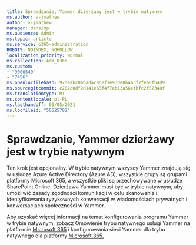 ```yaml
---
title: Sprawdzanie, Yammer dzierżawy jest w trybie natywnym
ms.author: v-jmathew
author: v-jmathew
manager: dansimp
ms.audience: Admin
ms.topic: article
ms.service: o365-administration
ROBOTS: NOINDEX, NOFOLLOW
localization_priority: Normal
ms.collection: Adm_O365
ms.custom:
- "9000549"
- "7456"
ms.openlocfilehash: 97deabc8abadac8d2f3e93de0b4a3f7feb0fb4d9
ms.sourcegitcommit: c202c0df2d141e63f4f7eb13a56efbfc2f57348f
ms.translationtype: MT
ms.contentlocale: pl-PL
ms.lasthandoff: 03/05/2021
ms.locfileid: "50525782"
---
```

# <a name="verify-your-yammer-tenant-is-in-native-mode"></a>Sprawdzanie, Yammer dzierżawy jest w trybie natywnym

Ten krok jest opcjonalny. W trybie natywnym wszyscy Yammer znajdują się w usłudze Azure Active Directory (Azure AD), wszystkie grupy są grupami platformy Microsoft 365, a wszystkie pliki są przechowywane w usłudze SharePoint Online. Dzierżawa Yammer musi być w trybie natywnym, aby umożliwić zasady zgodności komunikacji w celu skanowania i identyfikowania ryzykownych konwersacji w wiadomościach prywatnych i konwersacjach społeczności w Yammer.  
  
Aby uzyskać więcej informacji na temat konfigurowania programu Yammer w trybie natywnym, zobacz Omówienie trybu natywnego usługi Yammer na platformie [Microsoft 365](https://go.microsoft.com/fwlink/?linkid=2129829) i konfigurowania sieci Yammer dla trybu natywnego dla platformy [Microsoft 365.](https://go.microsoft.com/fwlink/?linkid=2129772)
